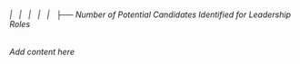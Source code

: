 ###### |   |   |   |   |   ├── Number of Potential Candidates Identified for Leadership Roles

*Add content here*
